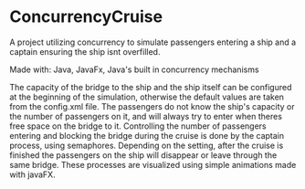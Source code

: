 # ConcurrencyCruise
A project utilizing concurrency to simulate passengers entering a ship and a captain ensuring the ship isnt overfilled.

Made with: Java, JavaFx, Java's built in concurrency mechanisms

The capacity of the bridge to the ship and the ship itself can be configured at the beginning of the simulation, otherwise the default values are taken from the config.xml file.
The passengers do not know the ship's capacity or the number of passengers on it, and will always try to enter when theres free space on the bridge to it.
Controlling the number of passengers entering and blocking the bridge during the cruise is done by the captain process, using semaphores.
Depending on the setting, after the cruise is finished the passengers on the ship will disappear or leave through the same bridge.
These processes are visualized using simple animations made with javaFX.
